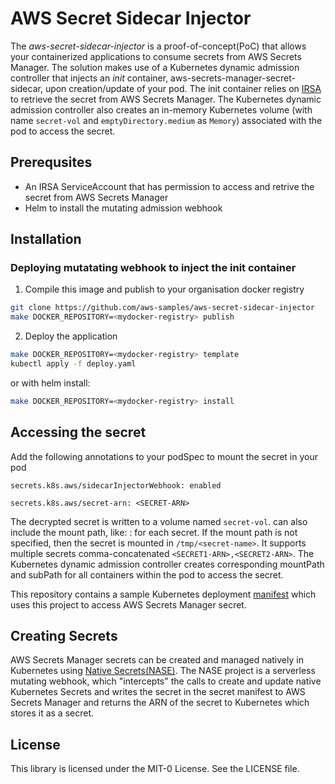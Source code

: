 # AWS Secret Sidecar Injector

The _aws-secret-sidecar-injector_ is a proof-of-concept(PoC) that allows your containerized applications to consume secrets from AWS Secrets Manager. The solution makes use of a Kubernetes dynamic admission controller that injects an _init_ container, aws-secrets-manager-secret-sidecar, upon creation/update of your pod. The init container relies on [IRSA](https://docs.aws.amazon.com/eks/latest/userguide/iam-roles-for-service-accounts.html) to retrieve the secret from AWS Secrets Manager. The Kubernetes dynamic admission controller also creates an in-memory Kubernetes volume (with name `secret-vol` and `emptyDirectory.medium` as `Memory`) associated with the pod to access the secret.

## Prerequsites
- An IRSA ServiceAccount that has permission to access and retrive the secret from AWS Secrets Manager
- Helm to install the mutating admission webhook

## Installation

### Deploying mutatating webhook to inject the init container

1. Compile this image and publish to your organisation docker registry

```bash
git clone https://github.com/aws-samples/aws-secret-sidecar-injector
make DOCKER_REPOSITORY=<mydocker-registry> publish
```

2. Deploy the application

```bash
make DOCKER_REPOSITORY=<mydocker-registry> template
kubectl apply -f deploy.yaml
```

or with helm install:

```bash
make DOCKER_REPOSITORY=<mydocker-registry> install
```

## Accessing the secret

Add the following annotations to your podSpec to mount the secret in your pod

  ```secrets.k8s.aws/sidecarInjectorWebhook: enabled```

  ```secrets.k8s.aws/secret-arn: <SECRET-ARN>```


The decrypted secret is written to a volume named `secret-vol`.  <SECRET-ARN> can also include the mount path, like: <SECRET-ARN>:<CONTAINER-MOUNT-PATH> for each secret. If the mount path is not specified, then the secret is mounted in `/tmp/<secret-name>`. It supports multiple secrets comma-concatenated `<SECRET1-ARN>,<SECRET2-ARN>`. The Kubernetes dynamic admission controller creates corresponding mountPath and subPath for all containers within the pod to access the secret.

This repository contains a sample Kubernetes deployment [manifest](https://github.com/aws-samples/aws-secret-sidecar-injector/blob/master/kubernetes-manifests/webserver.yaml) which uses this project to access AWS Secrets Manager secret.

## Creating Secrets

AWS Secrets Manager secrets can be created and managed natively in Kubernetes using [Native Secrets(NASE)](https://github.com/mhausenblas/nase). The NASE project is a serverless mutating webhook, which "intercepts" the calls to create and update native Kubernetes Secrets and writes the secret in the secret manifest to AWS Secrets Manager and returns the ARN of the secret to Kubernetes which stores it as a secret.

## License

This library is licensed under the MIT-0 License. See the LICENSE file.

